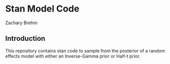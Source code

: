 Stan Model Code
================
Zachary Brehm

## Introduction

This repository contains stan code to sample from the posterior of a
random effects model with either an Inverse-Gamma prior or Half-t prior.
